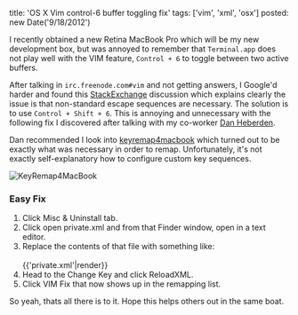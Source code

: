title: 'OS X Vim control-6 buffer toggling fix'
tags: ['vim', 'xml', 'osx']
posted: new Date('9/18/2012')

I recently obtained a new Retina MacBook Pro which will be my new development
box, but was annoyed to remember that `Terminal.app` does not play well with
the VIM feature, `Control + 6` to toggle between two active buffers.

After talking in `irc.freenode.com#vim` and not getting answers, I Google'd
harder and found this
[StackExchange](http://apple.stackexchange.com/questions/24261/how-do-i-send-c-that-is-control-slash-to-the-terminal)
discussion which explains clearly the issue is that
non-standard escape sequences are necessary.  The solution is to use
`Control + Shift + 6`.  This is annoying and unnecessary with the following
fix I discovered after talking with my co-worker [Dan Heberden](http://danheberden.com/).

Dan recommended I look into
[keyremap4macbook](https://github.com/tekezo/KeyRemap4MacBook) which turned out
to be exactly what was necessary in order to remap.  Unfortunately, it's not
exactly self-explanatory how to configure custom key sequences.

![KeyRemap4MacBook](/post/os-x-vim-control-6-buffer-toggling-fix/assets/keyremap.png)

### Easy Fix ###

1. Click Misc & Uninstall tab.
2. Click open private.xml and from that Finder window, open in a text editor.
3. Replace the contents of that file with something like:<br><br>
{{'private.xml'|render}}
4. Head to the Change Key and click ReloadXML.
5. Click VIM Fix that now shows up in the remapping list.

So yeah, thats all there is to it.  Hope this helps others out in the same
boat.
